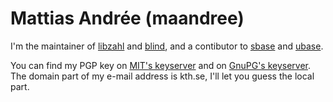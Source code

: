 Mattias Andrée (maandree)
=========================

I'm the maintainer of [libzahl](//libs.suckless.org/libzahl/)
and [blind](//tools.suckless.org/blind/), and a contibutor
to [sbase](//core.suckless.org/sbase) and
[ubase](//core.suckless.org/ubase).

You can find my PGP key on
[MIT's keyserver](http://pgp.mit.edu:11371/pks/lookup?op=get&search=0xBF2236A2678A6A76) and on
[GnuPG's keyserver](http://keys.gnupg.net/pks/lookup?op=get&search=0xBF2236A2678A6A76).
The domain part of my e-mail address is kth.se, I'll let you
guess the local part.
